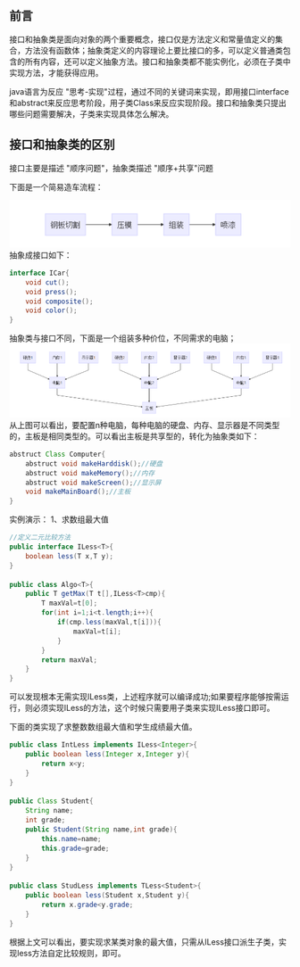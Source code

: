 ## 前言
接口和抽象类是面向对象的两个重要概念，接口仅是方法定义和常量值定义的集合，方法没有函数体；抽象类定义的内容理论上要比接口的多，可以定义普通类包含的所有内容，还可以定义抽象方法。接口和抽象类都不能实例化，必须在子类中实现方法，才能获得应用。

java语言为反应 "思考-实现"过程，通过不同的关键词来实现，即用接口interface和abstract来反应思考阶段，用子类Class来反应实现阶段。接口和抽象类只提出哪些问题需要解决，子类来实现具体怎么解决。

## 接口和抽象类的区别
接口主要是描述 "顺序问题"，抽象类描述 "顺序+共享"问题

下面是一个简易造车流程：

![Aaron Swartz](carmake.png)
抽象成接口如下：

```java
interface ICar{
    void cut();
    void press();
    void composite();
    void color();
}
```
抽象类与接口不同，下面是一个组装多种价位，不同需求的电脑；
![Aaron Swartz](computermake.png)
从上图可以看出，要配置n种电脑，每种电脑的硬盘、内存、显示器是不同类型的，主板是相同类型的。可以看出主板是共享型的，转化为抽象类如下：


```java
abstruct Class Computer{
    abstruct void makeHarddisk();//硬盘
    abstruct void makeMemory();//内存
    abstruct void makeScreen();//显示屏
    void makeMainBoard();//主板
}
```

实例演示：
1、求数组最大值


```java
//定义二元比较方法
public interface ILess<T>{
    boolean less(T x,T y);
}

public class Algo<T>{
    public T getMax(T t[],ILess<T>cmp){
        T maxVal=t[0];
        for(int i=1;i<t.length;i++){
            if(cmp.less(maxVal,t[i])){
                maxVal=t[i];
            }
        }
        return maxVal;
    }
}

```
可以发现根本无需实现ILess类，上述程序就可以编译成功;如果要程序能够按需运行，则必须实现ILess的方法，这个时候只需要用子类来实现ILess接口即可。

下面的类实现了求整数数组最大值和学生成绩最大值。

```java
public class IntLess implements ILess<Integer>{
    public boolean less(Integer x,Integer y){
        return x<y;
    }
}

public Class Student{
    String name;
    int grade;
    public Student(String name,int grade){
        this.name=name;
        this.grade=grade;
    }
}

public class StudLess implements TLess<Student>{
    public boolean less(Student x,Student y){
        return x.grade<y.grade;
    }
}

```

根据上文可以看出，要实现求某类对象的最大值，只需从ILess接口派生子类，实现less方法自定比较规则，即可。
